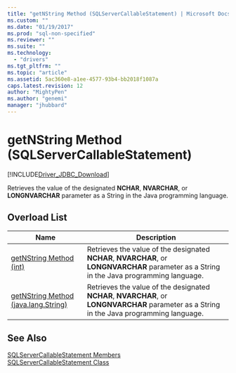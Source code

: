 ```yaml
---
title: "getNString Method (SQLServerCallableStatement) | Microsoft Docs"
ms.custom: ""
ms.date: "01/19/2017"
ms.prod: "sql-non-specified"
ms.reviewer: ""
ms.suite: ""
ms.technology: 
  - "drivers"
ms.tgt_pltfrm: ""
ms.topic: "article"
ms.assetid: 5ac360e8-a1ee-4577-93b4-bb2018f1087a
caps.latest.revision: 12
author: "MightyPen"
ms.author: "genemi"
manager: "jhubbard"
---
```

# getNString Method (SQLServerCallableStatement)
[!INCLUDE[Driver_JDBC_Download](../../../includes/driver_jdbc_download.md)]

  Retrieves the value of the designated **NCHAR**, **NVARCHAR**, or **LONGNVARCHAR** parameter as a String in the Java programming language.  
  
## Overload List  
  
|Name|Description|  
|----------|-----------------|  
|[getNString Method &#40;int&#41;](../../../connect/jdbc/reference/getnstring-method-int.md)|Retrieves the value of the designated **NCHAR**, **NVARCHAR**, or **LONGNVARCHAR** parameter as a String in the Java programming language.|  
|[getNString Method &#40;java.lang.String&#41;](../../../connect/jdbc/reference/getnstring-method-java-lang-string.md)|Retrieves the value of the designated **NCHAR**, **NVARCHAR**, or **LONGNVARCHAR** parameter as a String in the Java programming language.|  
  
## See Also  
 [SQLServerCallableStatement Members](../../../connect/jdbc/reference/sqlservercallablestatement-members.md)   
 [SQLServerCallableStatement Class](../../../connect/jdbc/reference/sqlservercallablestatement-class.md)  
  
  